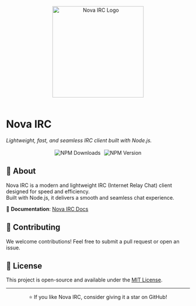 <p align="center">
  <br>
  <picture>
    <source srcset="https://botsolutions.eu/assets/img/novairc/novamain1.png" media="(prefers-color-scheme: dark)" width="250" />
    <img src="https://botsolutions.eu/assets/img/novairc/novablack2.png" alt="Nova IRC Logo" width="250" />
  </picture>
  <br><br>
  <h1>Nova IRC</h1>
  <em>Lightweight, fast, and seamless IRC client built with Node.js.</em>
  <br><br>
  <div style="display: flex; justify-content: center; gap: 10px;">
    <img alt="NPM Downloads" src="https://img.shields.io/npm/dw/nova-irc">
    <img alt="NPM Version" src="https://img.shields.io/npm/v/nova-irc">
  </div>
</p>

## 🚀 About

Nova IRC is a modern and lightweight IRC (Internet Relay Chat) client designed for speed and efficiency. <br>Built with Node.js, it delivers a smooth and seamless chat experience.

🔗 **Documentation**: [Nova IRC Docs](https://bmsvieira.gitbook.io/nova-irc)

## 🤝 Contributing

We welcome contributions! Feel free to submit a pull request or open an issue.

## 📜 License

This project is open-source and available under the [MIT License](LICENSE).

---

<p align="center">
  ⭐ If you like Nova IRC, consider giving it a star on GitHub!
</p>
